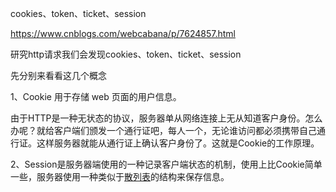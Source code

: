 cookies、token、ticket、session

https://www.cnblogs.com/webcabana/p/7624857.html

研究http请求我们会发现cookies、token、ticket、session

先分别来看看这几个概念

1、Cookie 用于存储 web 页面的用户信息。

由于HTTP是一种无状态的协议，服务器单从网络连接上无从知道客户身份。怎么办呢？就给客户端们颁发一个通行证吧，每人一个，无论谁访问都必须携带自己通行证。这样服务器就能从通行证上确认客户身份了。这就是Cookie的工作原理。

2、Session是服务器端使用的一种记录客户端状态的机制，使用上比Cookie简单一些，服务器使用一种类似于[散列表](https://baike.baidu.com/item/哈希表/5981869?fr=aladdin&fromid=10027933&fromtitle=散列表)的结构来保存信息。

